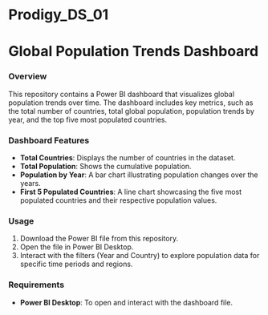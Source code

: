 # Prodigy_DS_01
# Global Population Trends Dashboard

### Overview
This repository contains a Power BI dashboard that visualizes global population trends over time. The dashboard includes key metrics, such as the total number of countries, total global population, population trends by year, and the top five most populated countries.

### Dashboard Features
- **Total Countries**: Displays the number of countries in the dataset.
- **Total Population**: Shows the cumulative population.
- **Population by Year**: A bar chart illustrating population changes over the years.
- **First 5 Populated Countries**: A line chart showcasing the five most populated countries and their respective population values.

### Usage
1. Download the Power BI file from this repository.
2. Open the file in Power BI Desktop.
3. Interact with the filters (Year and Country) to explore population data for specific time periods and regions.

### Requirements
- **Power BI Desktop**: To open and interact with the dashboard file.
